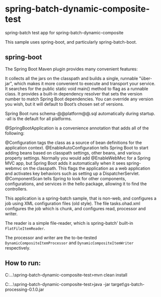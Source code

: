 # spring-batch-dynamic-composite-test
spring-batch test app for spring-batch-dynamic-composite

This sample uses spring-boot, and particularly spring-batch-boot.

## spring-boot


The Spring Boot Maven plugin provides many convenient features:

It collects all the jars on the classpath and builds a single, runnable "über-jar", which makes it more convenient to execute and transport your service.
It searches for the public static void main() method to flag as a runnable class.
It provides a built-in dependency resolver that sets the version number to match Spring Boot dependencies. You can override any version you wish, but it will default to Boot’s chosen set of versions.

Spring Boot runs schema-@@platform@@.sql automatically during startup. -all is the default for all platforms.


@SpringBootApplication is a convenience annotation that adds all of the following:

@Configuration tags the class as a source of bean definitions for the application context.
@EnableAutoConfiguration tells Spring Boot to start adding beans based on classpath settings, other beans, and various property settings.
Normally you would add @EnableWebMvc for a Spring MVC app, but Spring Boot adds it automatically when it sees spring-webmvc on the classpath. This flags the application as a web application and activates key behaviors such as setting up a DispatcherServlet.
@ComponentScan tells Spring to look for other components, configurations, and services in the hello package, allowing it to find the controllers.


This application is a spring-batch sample, that is non-web, and configures a job using XML configuration files (old style). The file tasks.ohad.xml configures
the job which is chunk, and configures read, processor and writer.

The reader is a simple file-reader, which is spring-batch' built-in `FlatFileItemReader`.

The processor and writer are the to-be-tested  `DynamicCompositeItemProcessor` and `DynamicCompositeItemWriter` respectively.

## How to run:

C:\...\spring-batch-dynamic-composite-test>mvn clean install

C:\...\spring-batch-dynamic-composite-test>java -jar target\gs-batch-processing-0.1.0.jar